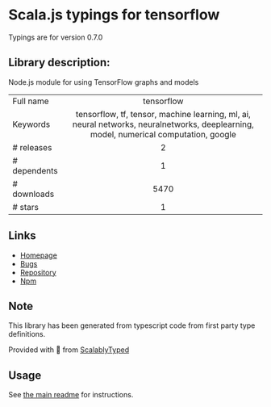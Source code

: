 
# Scala.js typings for tensorflow

Typings are for version 0.7.0

## Library description:
Node.js module for using TensorFlow graphs and models

|                    |                 |
| ------------------ | :-------------: |
| Full name          | tensorflow |
| Keywords           | tensorflow, tf, tensor, machine learning, ml, ai, neural networks, neuralnetworks, deeplearning, model, numerical computation, google |
| # releases         | 2 |
| # dependents       | 1 |
| # downloads        | 5470 |
| # stars            | 1 |

## Links
- [Homepage](https://github.com/nikhilk/node-tensorflow#readme)
- [Bugs](https://github.com/nikhilk/node-tensorflow/issues)
- [Repository](https://github.com/nikhilk/node-tensorflow)
- [Npm](https://www.npmjs.com/package/tensorflow)
    


## Note
This library has been generated from typescript code from first party type definitions.

Provided with :purple_heart: from [ScalablyTyped](https://github.com/oyvindberg/ScalablyTyped)

## Usage
See [the main readme](../../readme.md) for instructions.


